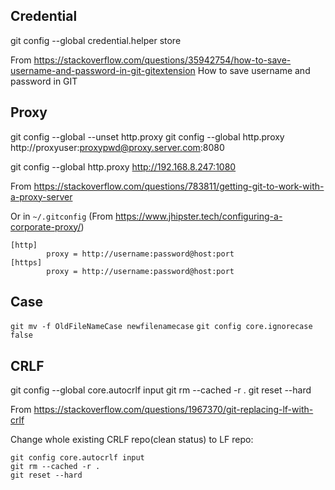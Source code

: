 ## Credential

git config --global credential.helper store

From <https://stackoverflow.com/questions/35942754/how-to-save-username-and-password-in-git-gitextension> 
How to save username and password in GIT

## Proxy

git config --global --unset http.proxy
git config --global http.proxy http://proxyuser:proxypwd@proxy.server.com:8080

git config --global http.proxy http://192.168.8.247:1080

From <https://stackoverflow.com/questions/783811/getting-git-to-work-with-a-proxy-server> 

Or in `~/.gitconfig` (From <https://www.jhipster.tech/configuring-a-corporate-proxy/>)
```
[http]
        proxy = http://username:password@host:port
[https]
        proxy = http://username:password@host:port
```

## Case

`git mv -f OldFileNameCase newfilenamecase`
`git config core.ignorecase false`


## CRLF

git config --global core.autocrlf input
git rm --cached -r .
git reset --hard


From <https://stackoverflow.com/questions/1967370/git-replacing-lf-with-crlf> 
	
    
Change whole existing CRLF repo(clean status) to LF repo:
```
git config core.autocrlf input
git rm --cached -r .
git reset --hard
```
